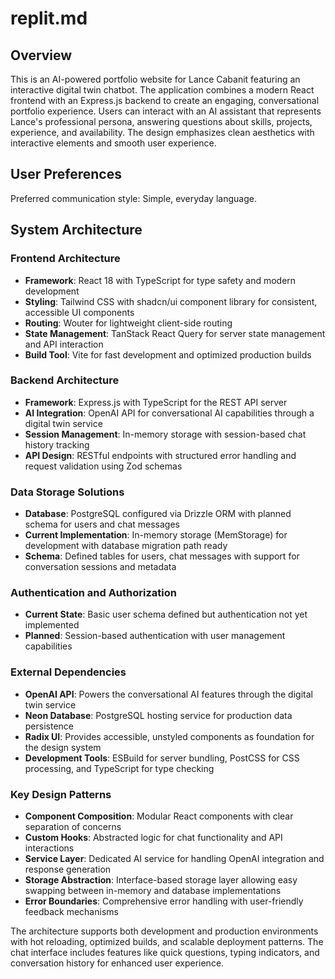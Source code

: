 # replit.md

## Overview

This is an AI-powered portfolio website for Lance Cabanit featuring an interactive digital twin chatbot. The application combines a modern React frontend with an Express.js backend to create an engaging, conversational portfolio experience. Users can interact with an AI assistant that represents Lance's professional persona, answering questions about skills, projects, experience, and availability. The design emphasizes clean aesthetics with interactive elements and smooth user experience.

## User Preferences

Preferred communication style: Simple, everyday language.

## System Architecture

### Frontend Architecture
- **Framework**: React 18 with TypeScript for type safety and modern development
- **Styling**: Tailwind CSS with shadcn/ui component library for consistent, accessible UI components
- **Routing**: Wouter for lightweight client-side routing
- **State Management**: TanStack React Query for server state management and API interaction
- **Build Tool**: Vite for fast development and optimized production builds

### Backend Architecture
- **Framework**: Express.js with TypeScript for the REST API server
- **AI Integration**: OpenAI API for conversational AI capabilities through a digital twin service
- **Session Management**: In-memory storage with session-based chat history tracking
- **API Design**: RESTful endpoints with structured error handling and request validation using Zod schemas

### Data Storage Solutions
- **Database**: PostgreSQL configured via Drizzle ORM with planned schema for users and chat messages
- **Current Implementation**: In-memory storage (MemStorage) for development with database migration path ready
- **Schema**: Defined tables for users, chat messages with support for conversation sessions and metadata

### Authentication and Authorization
- **Current State**: Basic user schema defined but authentication not yet implemented
- **Planned**: Session-based authentication with user management capabilities

### External Dependencies
- **OpenAI API**: Powers the conversational AI features through the digital twin service
- **Neon Database**: PostgreSQL hosting service for production data persistence
- **Radix UI**: Provides accessible, unstyled components as foundation for the design system
- **Development Tools**: ESBuild for server bundling, PostCSS for CSS processing, and TypeScript for type checking

### Key Design Patterns
- **Component Composition**: Modular React components with clear separation of concerns
- **Custom Hooks**: Abstracted logic for chat functionality and API interactions
- **Service Layer**: Dedicated AI service for handling OpenAI integration and response generation
- **Storage Abstraction**: Interface-based storage layer allowing easy swapping between in-memory and database implementations
- **Error Boundaries**: Comprehensive error handling with user-friendly feedback mechanisms

The architecture supports both development and production environments with hot reloading, optimized builds, and scalable deployment patterns. The chat interface includes features like quick questions, typing indicators, and conversation history for enhanced user experience.